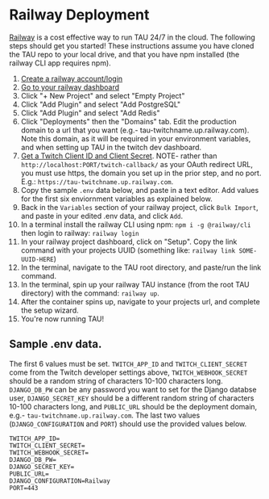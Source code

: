 # Railway Deployment

[Railway](https://railway.app/) is a cost effective way to run TAU 24/7 in the cloud. The following steps should get you started! These instructions assume you have cloned the TAU repo to your local drive, and that you have npm installed (the railway CLI app requires npm).

<!-- [![Deploy on Railway](https://railway.app/button.svg)](https://railway.app/new/template?template=https%3A%2F%2Fgithub.com%2FTeam-TAU%2Ftau%2Ftree%2Fdocumentation-railway-docs&plugins=postgresql%2Credis&envs=TWITCH_APP_ID%2CTWITCH_CLIENT_SECRET%2CTWITCH_WEBHOOK_SECRET%2CDJANGO_DB_PW%2CDJANGO_SECRET_KEY%2CDJANGO_CONFIGURATION%2CPORT&TWITCH_APP_IDDesc=Your+Twitch+TAU+app+id.&TWITCH_CLIENT_SECRETDesc=Your+Twitch+TAU+client+secret.&TWITCH_WEBHOOK_SECRETDesc=Random+string+of+10-100+characters.&DJANGO_DB_PWDesc=A+password+you+would+like+to+use+for+your+TAU+postgres+database.&DJANGO_SECRET_KEYDesc=Random+string+of+10-100+characters.&DJANGO_CONFIGURATIONDesc=DO+NOT+CHANGE&PORTDesc=DO+NOT+CHANGE&DJANGO_CONFIGURATIONDefault=Railway&PORTDefault=443&referralCode=TAU) -->

1. [Create a railway account/login](https://railway.app/login)
1. [Go to your railway dashboard](https://railway.app/dashboard)
1. Click "+ New Project" and select "Empty Project"
1. Click "Add Plugin" and select "Add PostgreSQL"
1. Click "Add Plugin" and select "Add Redis"
1. Click "Deployments" then the "Domains" tab. Edit the production domain to a url that you want (e.g.- tau-twitchname.up.railway.com). Note this domain, as it will be required in your environment variables, and when setting up TAU in the twitch dev dashboard.
1. [Get a Twitch Client ID and Client Secret](./twitch_dev.md). NOTE- rather than `http://localhost:PORT/twitch-callback/` as your OAuth redirect URL, you must use https, the domain you set up in the prior step, and no port. E.g.: `https://tau-twitchname.up.railway.com`.
1. Copy the sample `.env` data below, and paste in a text editor. Add values for the first six enviornment variables as explained below.
1. Back in the `Variables` section of your railway project, click `Bulk Import`, and paste in your edited .env data, and click `Add`.
1. In a terminal install the railway CLI using npm: `npm i -g @railway/cli` then login to railway: `railway login`
1. In your railway project dashboard, click on "Setup". Copy the link command with your projects UUID (something like: `railway link SOME-UUID-HERE`)
1. In the terminal, navigate to the TAU root directory, and paste/run the link command.
1. In the terminal, spin up your railway TAU instance (from the root TAU directory) with the command: `railway up`.
1. After the container spins up, navigate to your projects url, and complete the setup wizard.
1. You're now running TAU!

## Sample .env data.

The first 6 values must be set. `TWITCH_APP_ID` and `TWITCH_CLIENT_SECRET` come from the Twitch developer settings above, `TWITCH_WEBHOOK_SECRET` should be a random string of characters 10-100 characters long. `DJANGO_DB_PW` can be any password you want to set for the Django databse user, `DJANGO_SECRET_KEY` should be a different random string of characters 10-100 characters long, and `PUBLIC_URL` should be the deployment domain, e.g.- `tau-twitchname.up.railway.com`. The last two values (`DJANGO_CONFIGURATION` and `PORT`) should use the provided values below.

```
TWITCH_APP_ID=
TWITCH_CLIENT_SECRET=
TWITCH_WEBHOOK_SECRET=
DJANGO_DB_PW=
DJANGO_SECRET_KEY=
PUBLIC_URL=
DJANGO_CONFIGURATION=Railway
PORT=443
```
